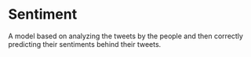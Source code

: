 # Sentiment

A model based on analyzing the tweets by the people and then correctly predicting their sentiments behind their tweets.
